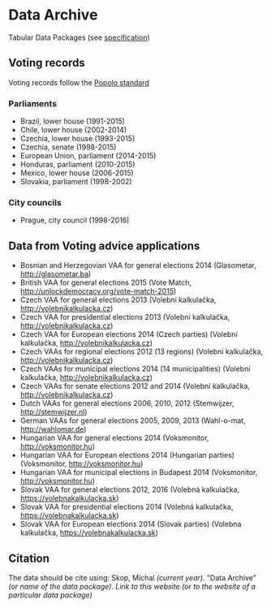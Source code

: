 # Data Archive
Tabular Data Packages (see [specification](http://data.okfn.org/doc/tabular-data-package))

## Voting records
Voting records follow the [Popolo standard](http://www.popoloproject.com)

### Parliaments
* Brazil, lower house (1991-2015)
* Chile, lower house (2002-2014)
* Czechia, lower house (1993-2015)
* Czechia, senate (1998-2015)
* European Union, parliament (2014-2015)
* Honduras, parliament (2010-2015)
* Mexico, lower house (2006-2015)
* Slovakia, parliament (1998-2002)

### City councils
* Prague, city council (1998-2016)

## Data from Voting advice applications
* Bosnian and Herzegovian VAA for general elections 2014 (Glasometar, http://glasometar.ba)
* British VAA for general elections 2015 (Vote Match, http://unlockdemocracy.org/vote-match-2015)
* Czech VAA for general elections 2013 (Volební kalkulačka, http://volebnikalkulacka.cz)
* Czech VAA for presidential elections 2013 (Volební kalkulačka, http://volebnikalkulacka.cz)
* Czech VAA for European elections 2014 (Czech parties) (Volební kalkulačka, http://volebnikalkulacka.cz)
* Czech VAAs for regional elections 2012 (13 regions) (Volební kalkulačka, http://volebnikalkulacka.cz)
* Czech VAAs for municipal elections 2014 (14 municipalities) (Volební kalkulačka, http://volebnikalkulacka.cz)
* Czech VAAs for senate elections 2012 and 2014 (Volební kalkulačka, http://volebnikalkulacka.cz)
* Dutch VAAs for general elections 2006, 2010, 2012 (Stemwijzer, http://stemwijzer.nl)
* German VAAs for general elections 2005, 2009, 2013 (Wahl-o-mat, http://wahlomar.de)
* Hungarian VAA for general elections 2014 (Voksmonitor, http://voksmonitor.hu)
* Hungarian VAA for European elections 2014 (Hungarian parties) (Voksmonitor, http://voksmonitor.hu)
* Hungarian VAA for municipal elections in Budapest 2014 (Voksmonitor, http://voksmonitor.hu)
* Slovak VAA for general elections 2012, 2016 (Volebná kalkulačka, https://volebnakalkulacka.sk)
* Slovak VAA for presidential elections 2014 (Volebná kalkulačka, https://volebnakalkulacka.sk)
* Slovak VAA for European elections 2014 (Slovak parties) (Volebna kalkulačka, https://volebnakalkulacka.sk)

## Citation
The data should be cite using:
Skop, Michal *(current year)*. "Data Archive" *(or name of the data package)*. *Link to this website (or to the website of a particular data package)*
